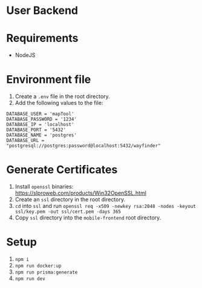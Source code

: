 # User Backend

# Requirements
- NodeJS

# Environment file
1. Create a `.env` file in the root directory.
2. Add the following values to the file:

```
DATABASE_USER = 'mapTool'
DATABASE_PASSWORD = '1234'
DATABASE_IP = 'localhost'
DATABASE_PORT = '5432'
DATABASE_NAME = 'postgres'
DATABASE_URL = "postgresql://postgres:password@localhost:5432/wayfinder"
```

# Generate Certificates
1. Install `openssl` binaries: https://slproweb.com/products/Win32OpenSSL.html
2. Create an `ssl` directory in the root directory.
3. `cd` into `ssl` and run `openssl req -x509 -newkey rsa:2048 -nodes -keyout ssl/key.pem -out ssl/cert.pem -days 365`
4. Copy `ssl` directory into the `mobile-frontend` root directory.

# Setup
1. `npm i`
2. `npm run docker:up`
3. `npm run prisma:generate`
5. `npm run dev`
